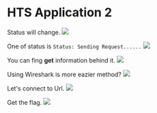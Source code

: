 # **HTS Application 2**
Status will change.
![](https://i.imgur.com/3nn4J4o.png)

One of status is `Status: Sending Request......`
![](https://i.imgur.com/V5JN0eq.png)

You can fing **get** information behind it.
![](https://i.imgur.com/w7mmshT.png)

Using Wireshark is more eazier method?
![](https://i.imgur.com/p4UVHeF.png)

Let's connect to Url.
![](https://i.imgur.com/GgX52iT.png)

Get the flag.
![](https://i.imgur.com/hwi7rwe.png)
